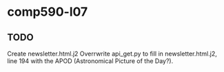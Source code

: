 # comp590-l07
## TODO
Create newsletter.html.j2
Overrwrite api_get.py to fill in newsletter.html.j2, line 194 with the APOD (Astronomical Picture of the Day?). 

